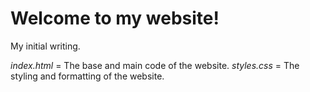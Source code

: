 # Welcome to my website!

My initial writing.

*index.html* = The base and main code of the website.
*styles.css* = The styling and formatting of the website.
